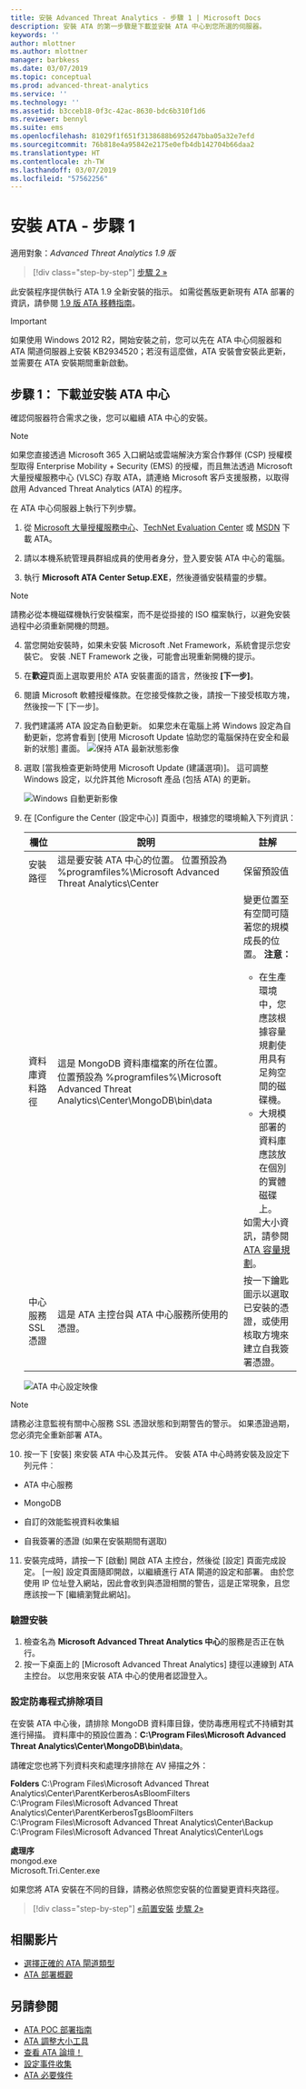```yaml
---
title: 安裝 Advanced Threat Analytics - 步驟 1 | Microsoft Docs
description: 安裝 ATA 的第一步驟是下載並安裝 ATA 中心到您所選的伺服器。
keywords: ''
author: mlottner
ms.author: mlottner
manager: barbkess
ms.date: 03/07/2019
ms.topic: conceptual
ms.prod: advanced-threat-analytics
ms.service: ''
ms.technology: ''
ms.assetid: b3cceb18-0f3c-42ac-8630-bdc6b310f1d6
ms.reviewer: bennyl
ms.suite: ems
ms.openlocfilehash: 81029f1f651f3138688b6952d47bba05a32e7efd
ms.sourcegitcommit: 76b818e4a95842e2175e0efb4db142704b66daa2
ms.translationtype: HT
ms.contentlocale: zh-TW
ms.lasthandoff: 03/07/2019
ms.locfileid: "57562256"
---
```

# <a name="install-ata---step-1"></a>安裝 ATA - 步驟 1

適用對象：*Advanced Threat Analytics 1.9 版*

> [!div class="step-by-step"]
> [步驟 2 »](install-ata-step2.md)


此安裝程序提供執行 ATA 1.9 全新安裝的指示。 如需從舊版更新現有 ATA 部署的資訊，請參閱 [1.9 版 ATA 移轉指南](ata-update-1.9-migration-guide.md)。

> [!IMPORTANT] 
> 如果使用 Windows 2012 R2，開始安裝之前，您可以先在 ATA 中心伺服器和 ATA 閘道伺服器上安裝 KB2934520；若沒有這麼做，ATA 安裝會安裝此更新，並需要在 ATA 安裝期間重新啟動。

## <a name="step-1-download-and-install-the-ata-center"></a>步驟 1： 下載並安裝 ATA 中心
確認伺服器符合需求之後，您可以繼續 ATA 中心的安裝。
    
> [!NOTE]
>如果您直接透過 Microsoft 365 入口網站或雲端解決方案合作夥伴 (CSP) 授權模型取得 Enterprise Mobility + Security (EMS) 的授權，而且無法透過 Microsoft 大量授權服務中心 (VLSC) 存取 ATA，請連絡 Microsoft 客戶支援服務，以取得啟用 Advanced Threat Analytics (ATA) 的程序。

在 ATA 中心伺服器上執行下列步驟。

1.  從 [Microsoft 大量授權服務中心](https://www.microsoft.com/Licensing/servicecenter/default.aspx)、[TechNet Evaluation Center](http://www.microsoft.com/evalcenter/) 或 [MSDN](https://msdn.microsoft.com/subscriptions/downloads) 下載 ATA。

2.  請以本機系統管理員群組成員的使用者身分，登入要安裝 ATA 中心的電腦。

3.  執行 **Microsoft ATA Center Setup.EXE**，然後遵循安裝精靈的步驟。

> [!NOTE]   
> 請務必從本機磁碟機執行安裝檔案，而不是從掛接的 ISO 檔案執行，以避免安裝過程中必須重新開機的問題。   

4. 當您開始安裝時，如果未安裝 Microsoft .Net Framework，系統會提示您安裝它。 安裝 .NET Framework 之後，可能會出現重新開機的提示。
5. 在**歡迎**頁面上選取要用於 ATA 安裝畫面的語言，然後按 **[下一步]**。

6. 閱讀 Microsoft 軟體授權條款。在您接受條款之後，請按一下接受核取方塊，然後按一下 [下一步]。

7. 我們建議將 ATA 設定為自動更新。 如果您未在電腦上將 Windows 設定為自動更新，您將會看到 [使用 Microsoft Update 協助您的電腦保持在安全和最新的狀態] 畫面。 
   ![保持 ATA 最新狀態影像](media/ata_ms_update.png)

8. 選取 [當我檢查更新時使用 Microsoft Update (建議選項)]。 這可調整 Windows 設定，以允許其他 Microsoft 產品 (包括 ATA) 的更新。 

    ![Windows 自動更新影像](media/ata_installupdatesautomatically.png)

9. 在 [Configure the Center (設定中心)] 頁面中，根據您的環境輸入下列資訊：

   |欄位|說明|註解|
   |---------|---------------|------------|
   |安裝路徑|這是要安裝 ATA 中心的位置。 位置預設為 %programfiles%\Microsoft Advanced Threat Analytics\Center|保留預設值|
   |資料庫資料路徑|這是 MongoDB 資料庫檔案的所在位置。 位置預設為 %programfiles%\Microsoft Advanced Threat Analytics\Center\MongoDB\bin\data|變更位置至有空間可隨著您的規模成長的位置。 **注意︰**  <ul><li>在生產環境中，您應該根據容量規劃使用具有足夠空間的磁碟機。</li><li>大規模部署的資料庫應該放在個別的實體磁碟上。</li></ul>如需大小資訊，請參閱 [ATA 容量規劃](ata-capacity-planning.md)。|
   |中心服務 SSL 憑證|這是 ATA 主控台與 ATA 中心服務所使用的憑證。|按一下鑰匙圖示以選取已安裝的憑證，或使用核取方塊來建立自我簽署憑證。|
        
   ![ATA 中心設定映像](media/ATA-Center-Configuration.png)

> [!NOTE]   
> 請務必注意監視有關中心服務 SSL 憑證狀態和到期警告的警示。 如果憑證過期，您必須完全重新部署 ATA。 

10. 按一下 [安裝] 來安裝 ATA 中心及其元件。
   安裝 ATA 中心時將安裝及設定下列元件︰

   -   ATA 中心服務

   -   MongoDB

   -   自訂的效能監視資料收集組

   -   自我簽署的憑證 (如果在安裝期間有選取)

11. 安裝完成時，請按一下 [啟動] 開啟 ATA 主控台，然後從 [設定] 頁面完成設定。
   [一般] 設定頁面隨即開啟，以繼續進行 ATA 閘道的設定和部署。
   由於您使用 IP 位址登入網站，因此會收到與憑證相關的警告，這是正常現象，且您應該按一下 [繼續瀏覽此網站]。

### <a name="validate-installation"></a>驗證安裝

1.  檢查名為 **Microsoft Advanced Threat Analytics 中心**的服務是否正在執行。
2.  按一下桌面上的 [Microsoft Advanced Threat Analytics] 捷徑以連線到 ATA 主控台。 以您用來安裝 ATA 中心的使用者認證登入。

### <a name="set-anti-virus-exclusions"></a>設定防毒程式排除項目

在安裝 ATA 中心後，請排除 MongoDB 資料庫目錄，使防毒應用程式不持續對其進行掃描。 資料庫中的預設位置為：**C:\Program Files\Microsoft Advanced Threat Analytics\Center\MongoDB\bin\data**。

請確定您也將下列資料夾和處理序排除在 AV 掃描之外：

**Folders** C:\Program Files\Microsoft Advanced Threat Analytics\Center\ParentKerberosAsBloomFilters
<br>C:\Program Files\Microsoft Advanced Threat Analytics\Center\ParentKerberosTgsBloomFilters
<br>C:\Program Files\Microsoft Advanced Threat Analytics\Center\Backup
<br>C:\Program Files\Microsoft Advanced Threat Analytics\Center\Logs

**處理序**
<br>mongod.exe
<br>Microsoft.Tri.Center.exe


如果您將 ATA 安裝在不同的目錄，請務必依照您安裝的位置變更資料夾路徑。 

> [!div class="step-by-step"]
> [«前置安裝](configure-port-mirroring.md)
> [步驟 2»](install-ata-step2.md)

## <a name="related-videos"></a>相關影片
- [選擇正確的 ATA 閘道類型](https://channel9.msdn.com/Shows/Microsoft-Security/ATA-Deployment-Choose-the-Right-Gateway-Type)
- [ATA 部署概觀](https://channel9.msdn.com/Shows/Microsoft-Security/Overview-of-ATA-Deployment-in-10-Minutes)


## <a name="see-also"></a>另請參閱
- [ATA POC 部署指南](http://aka.ms/atapoc)
- [ATA 調整大小工具](http://aka.ms/atasizingtool)
- [查看 ATA 論壇！](https://social.technet.microsoft.com/Forums/security/home?forum=mata)
- [設定事件收集](configure-event-collection.md)
- [ATA 必要條件](ata-prerequisites.md)


